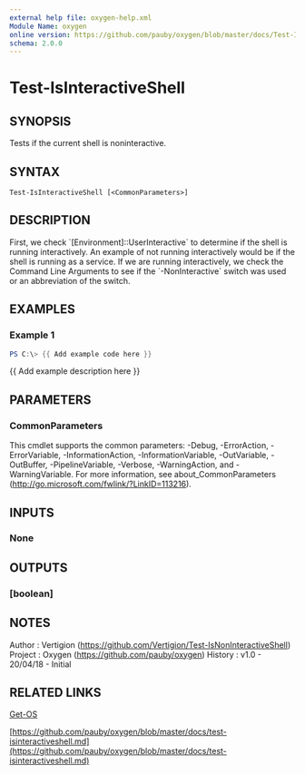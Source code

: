 ```yaml
---
external help file: oxygen-help.xml
Module Name: oxygen
online version: https://github.com/pauby/oxygen/blob/master/docs/Test-IsInteractiveShell.md
schema: 2.0.0
---
```


# Test-IsInteractiveShell

## SYNOPSIS
Tests if the current shell is noninteractive.

## SYNTAX

```
Test-IsInteractiveShell [<CommonParameters>]
```

## DESCRIPTION
First, we check \`\[Environment\]::UserInteractive\` to determine if the
shell is running interactively.
An example of not running interactively
would be if the shell is running as a service.
If we are running
interactively, we check the Command Line Arguments to see if the
\`-NonInteractive\` switch was used or an abbreviation of the switch.

## EXAMPLES

### Example 1
```powershell
PS C:\> {{ Add example code here }}
```

{{ Add example description here }}

## PARAMETERS

### CommonParameters
This cmdlet supports the common parameters: -Debug, -ErrorAction, -ErrorVariable, -InformationAction, -InformationVariable, -OutVariable, -OutBuffer, -PipelineVariable, -Verbose, -WarningAction, and -WarningVariable.
For more information, see about_CommonParameters (http://go.microsoft.com/fwlink/?LinkID=113216).

## INPUTS

### None

## OUTPUTS

### [boolean]

## NOTES
Author  : Vertigion (https://github.com/Vertigion/Test-IsNonInteractiveShell)
Project : Oxygen (https://github.com/pauby/oxygen)
History : v1.0 - 20/04/18 - Initial

## RELATED LINKS

[Get-OS]()

[https://github.com/pauby/oxygen/blob/master/docs/test-isinteractiveshell.md](https://github.com/pauby/oxygen/blob/master/docs/test-isinteractiveshell.md)

